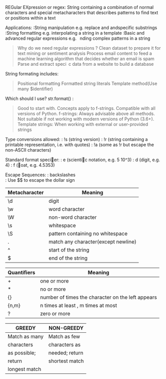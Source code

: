 REGular EXpression or regex:
String containing a combination of normal characters and special metacharacters that describes patterns to find text or positions within a text

Applications:
:String manipulation
e.g. replace and andspecific substrings
:String formatting
e.g. interpolating a string in a template
:Basic and advanced regular expressions
e.g.  nding complex patterns in a string

> Why do we need regular expressions ?
Clean dataset to prepare it for text mining or sentiment analysis
Process email content to feed a machine learning algorithm that decides whether an email is spam
Parse and extract speci c data from a website to build a database

String formating includes:
>Positional formatting
>Formatted string literals
>Template method(Use many $identifier)

Which should I use?
str.format() :
>Good to start with. Concepts apply to f-strings.
>Compatible with all versions of Python.
f-strings:
>Always advisable above all methods.
>Not suitable if not working with modern versions of Python (3.6+).
Template strings:
>When working with external or user-provided strings

Type conversions allowed:
: !s (string version)
: !r (string containing a printable representation, i.e. with quotes)
: !a (some as !r but escape the non-ASCII characters)

Standard format speci􀃗er:
: e (scienti􀃗c notation, e.g. 5 10^3)
: d (digit, e.g. 4)
: f (􀃘oat, e.g. 4.5353)

Escape Sequences:
: backslashes \
: Use $$ to escape the dollar sign

|Metacharacter|Meaning|
|----|---------------|
|\d | digit|
|\w | word character|
|\W | non-word character|
|\s | whitespace|
|\S | pattern containing no whitespace|
|. |match any character(except newline)|
|^ | start of the string|
|$ | end of the string|

Quantifiers|Meaning|
|----|---------------|
|+ | one or more|
|* | no or more|
|{} | number of times the character on the left appears|
|{n,m} | n times at least , m times at most|
|? | zero or more|

|     GREEDY    |   NON-GREEDY   |
|---------------|----------------|
| Match as many | Match as few   |
| characters    | characters as  |
| as possible;  | needed; return |
| return        | shortest match |
| longest match |
